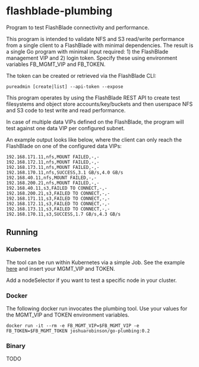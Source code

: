 # flashblade-plumbing

Program to test FlashBlade connectivity and performance.

This program is intended to validate NFS and S3 read/write performance from a single client to a FlashBlade with minimal dependencies. The result is a single Go program with minimal input required: 1) the FlashBlade management VIP and 2) login token. Specify these using environment variables FB_MGMT_VIP and FB_TOKEN.

The token can be created or retrieved via the FlashBlade CLI:

```pureadmin [create|list] --api-token --expose```

This program operates by using the FlashBlade REST API to create test filesystems and object store accounts/key/buckets and then userspace NFS and S3 code to test write and read performance.

In case of multiple data VIPs defined on the FlashBlade, the program will test against one data VIP per configured subnet.

An example output looks like below, where the client can only reach the FlashBlade on one of the configured data VIPs:
```dataVip,protocol,result,write_tput,read_tput
192.168.171.11,nfs,MOUNT FAILED,-,-
192.168.172.11,nfs,MOUNT FAILED,-,-
192.168.173.11,nfs,MOUNT FAILED,-,-
192.168.170.11,nfs,SUCCESS,3.1 GB/s,4.0 GB/s
192.168.40.11,nfs,MOUNT FAILED,-,-
192.168.200.21,nfs,MOUNT FAILED,-,-
192.168.40.11,s3,FAILED TO CONNECT,-,-
192.168.200.21,s3,FAILED TO CONNECT,-,-
192.168.171.11,s3,FAILED TO CONNECT,-,-
192.168.172.11,s3,FAILED TO CONNECT,-,-
192.168.173.11,s3,FAILED TO CONNECT,-,-
192.168.170.11,s3,SUCCESS,1.7 GB/s,4.3 GB/s
```

## Running

### Kubernetes

The tool can be run within Kubernetes via a simple Job.  See the example [here](k8s-runner.yaml) and insert your MGMT_VIP and TOKEN.

Add a nodeSelector if you want to test a specific node in your cluster.

### Docker

The following docker run invocates the plumbing tool. Use your values for the MGMT_VIP and TOKEN environment variables.

```docker run -it --rm -e FB_MGMT_VIP=$FB_MGMT_VIP -e FB_TOKEN=$FB_MGMT_TOKEN joshuarobinson/go-plumbing:0.2```

### Binary

TODO
